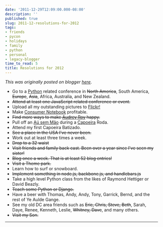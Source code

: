 ```yaml
---
date: '2011-12-29T12:09:00.000-08:00'
description: ''
published: true
slug: 2011-12-resolutions-for-2012
tags:
- friends
- pycon
- holidays
- family
- python
- personal
- legacy-blogger
time_to_read: 5
title: Resolutions for 2012
---
```


*This was originally posted on blogger [here](https://pydanny.blogspot.com/2011/12/resolutions-for-2012.html)*.

<ul><li>Go to a <a href="http://python.org/">Python</a> related conference in <strike>North America</strike>, South America, <strike>Europe</strike>, <strike>Asia</strike>, Africa, Australia, and New Zealand.</li><li><strike>Attend at least one JavaScript related conference or event.</strike></li><li>Upload all my outstanding pictures to <a href="http://www.flickr.com/photos/pydanny">Flickr!</a></li><li>Make <a href="http://consumernotebook.com/">Consumer Notebook</a> profitable.</li><li><strike>Find more ways to make <a href="http://twitter.com/audreyr">Audrey Roy</a> happy.</strike></li><li>Pull off an <a href="http://en.wikipedia.org/wiki/Aerial_cartwheel">Aú sem Mão</a> during a <a href="http://en.wikipedia.org/wiki/Capoeira">Capoeira</a> Roda.</li><li>Attend my first Capoeira Batizado.</li><li><strike>See a place in the USA I've never been.</strike></li><li>Work out at least three times a week.</li><li><strike>Drop to a 32 waist</strike></li><li><strike>Visit friends and family back east. Been over a year since I've seen my sister!</strike></li><li><strike>Blog once a week. That is at least 52 blog entries!</strike></li><li><strike>Visit a Theme park.</strike></li><li>Learn how to surf or snowboard.</li><li><strike>Implement something in node.js, backbone.js, and handlebars.js</strike></li><li>Take a high level Python class from the likes of Raymond Hettiger or David Beazly.</li><li><strike>Teach some Python or Django.</strike></li><li>Have a beer with Thomas, Andy, Andy, Tony, Garrick, Bernd, and the rest of Ye Aulde Gange.</li><li>See my old DC area friends such as <strike>Eric, Chris, Steve, Beth</strike>, Sarah, Daye, Renee, Kenneth, Leslie, <strike>Whitney, Dave</strike>, and many others.</li><li><strike>Visit my Son.</strike></li></ul>

---

